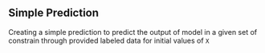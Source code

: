 ## Simple Prediction
Creating a simple prediction to predict the output of model in a given set of constrain through provided labeled data for initial values of `X`